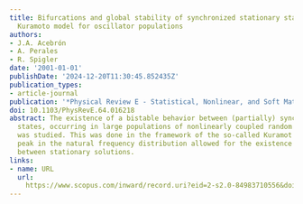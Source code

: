 ```yaml
---
title: Bifurcations and global stability of synchronized stationary states in the
  Kuramoto model for oscillator populations
authors:
- J.A. Acebrón
- A. Perales
- R. Spigler
date: '2001-01-01'
publishDate: '2024-12-20T11:30:45.852435Z'
publication_types:
- article-journal
publication: '*Physical Review E - Statistical, Nonlinear, and Soft Matter Physics*'
doi: 10.1103/PhysRevE.64.016218
abstract: The existence of a bistable behavior between (partially) synchronized stationary
  states, occurring in large populations of nonlinearly coupled random oscillators,
  was studied. This was done in the framework of the so-called Kuramot model. A central
  peak in the natural frequency distribution allowed for the existence of bistability
  between stationary solutions.
links:
- name: URL
  url: 
    https://www.scopus.com/inward/record.uri?eid=2-s2.0-84983710556&doi=10.1103%2fPhysRevE.64.016218&partnerID=40&md5=3d8149ac59296d3b406f1b3f49d216ec
---
```

